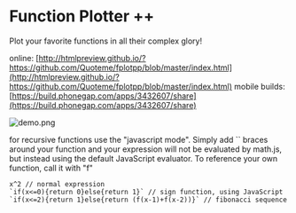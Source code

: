 # Function Plotter ++ #

Plot your favorite functions in all their complex glory!

online: [http://htmlpreview.github.io/?https://github.com/Quoteme/fplotpp/blob/master/index.html](http://htmlpreview.github.io/?https://github.com/Quoteme/fplotpp/blob/master/index.html)
mobile builds: [https://build.phonegap.com/apps/3432607/share](https://build.phonegap.com/apps/3432607/share)

![demo.png](https://i.imgur.com/dIf7dkY.png)

for recursive functions use the "javascript mode". Simply add `` braces around your function and your expression will not be evaluated by math.js,
but instead using the default JavaScript evaluator. To reference your own function, call it with "f"

	x^2 // normal expression
	`if(x<=0){return 0}else{return 1}` // sign function, using JavaScript
	`if(x<=2){return 1}else{return (f(x-1)+f(x-2))}` // fibonacci sequence
